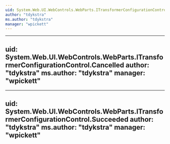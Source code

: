 ```yaml
---
uid: System.Web.UI.WebControls.WebParts.ITransformerConfigurationControl
author: "tdykstra"
ms.author: "tdykstra"
manager: "wpickett"
---
```


---
uid: System.Web.UI.WebControls.WebParts.ITransformerConfigurationControl.Cancelled
author: "tdykstra"
ms.author: "tdykstra"
manager: "wpickett"
---

---
uid: System.Web.UI.WebControls.WebParts.ITransformerConfigurationControl.Succeeded
author: "tdykstra"
ms.author: "tdykstra"
manager: "wpickett"
---

